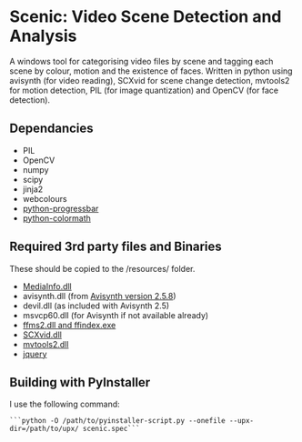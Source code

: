 Scenic: Video Scene Detection and Analysis
==========================================

A windows tool for categorising video files by scene and tagging each scene by colour, motion and the existence of faces. Written in python using avisynth (for video reading), SCXvid for scene change detection, mvtools2 for motion detection, PIL (for image quantization) and OpenCV (for face detection).

Dependancies
------------

* PIL
* OpenCV
* numpy
* scipy
* jinja2
* webcolours
* [python-progressbar](https://code.google.com/p/python-progressbar/)
* [python-colormath](https://code.google.com/p/python-colormath/)

Required 3rd party files and Binaries
-------------------------------------

These should be copied to the /resources/ folder.

* [MediaInfo.dll](http://mediainfo.sourceforge.net/en)
* avisynth.dll (from [Avisynth version 2.5.8](http://sourceforge.net/projects/avisynth2/files/AviSynth%202.5/))
* devil.dll (as included with Avisynth 2.5)
* msvcp60.dll (for Avisynth if not available already)
* [ffms2.dll and ffindex.exe](https://code.google.com/p/ffmpegsource/)
* [SCXvid.dll](http://unanimated.xtreemhost.com/scxvid.htm)
* [mvtools2.dll](http://avisynth.org.ru/mvtools/mvtools2.html)
* [jquery](http://code.jquery.com/jquery-1.10.1.min.js)

Building with PyInstaller
-------------------------
I use the following command:

    ```python -O /path/to/pyinstaller-script.py --onefile --upx-dir=/path/to/upx/ scenic.spec```